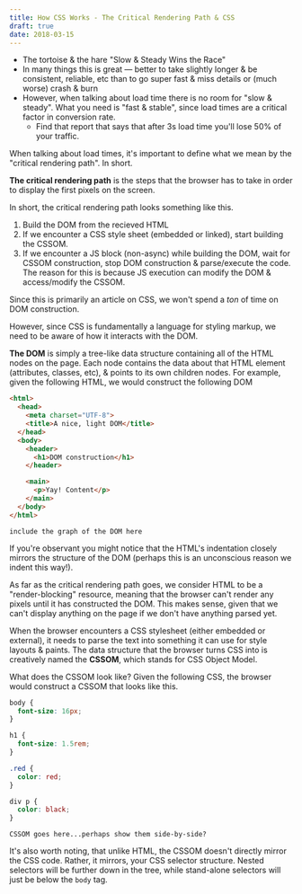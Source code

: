 ```yaml
---
title: How CSS Works - The Critical Rendering Path & CSS
draft: true
date: 2018-03-15
---
```


<!-- Intro -->
- The tortoise & the hare "Slow & Steady Wins the Race"
- In many things this is great — better to take slightly longer & be consistent, reliable, etc than to go super fast & miss details or (much worse) crash & burn
- However, when talking about load time there is no room for "slow & steady". What you need is "fast & stable", since load times are a critical factor in conversion rate.
  - Find that report that says that after 3s load time you'll lose 50% of your traffic.

<!-- Defining the Critical Rendering Path -->
When talking about load times, it's important to define what we mean by the "critical rendering path". In short.

**The critical rendering path** is the steps that the browser has to take in order to display the first pixels on the screen.

In short, the critical rendering path looks something like this.

1. Build the DOM from the recieved HTML
2. If we encounter a CSS style sheet (embedded or linked), start building the CSSOM.
3. If we encounter a JS block (non-async) while building the DOM, wait for CSSOM construction, stop DOM construction  & parse/execute the code. The reason for this is because JS execution can modify the DOM & access/modify the CSSOM.

<!-- HTML & the Critical Rendering Path -->
Since this is primarily an article on CSS, we won't spend a _ton_ of time on DOM construction.

However, since CSS is fundamentally a language for styling markup, we need to be aware of how it interacts with the DOM.

**The DOM** is simply a tree-like data structure containing all of the HTML nodes on the page. Each node contains the data about that HTML element (attributes, classes, etc), & points to its own children nodes. For example, given the following HTML, we would construct the following DOM

```html
<html>
  <head>
    <meta charset="UTF-8">
    <title>A nice, light DOM</title>
  </head>
  <body>
    <header>
      <h1>DOM construction</h1>
    </header> 

    <main>
      <p>Yay! Content</p>
    </main>
  </body>
</html>
```

```
include the graph of the DOM here
```

If you're observant you might notice that the HTML's indentation closely mirrors the structure of the DOM (perhaps this is an unconscious reason we indent this way!).

As far as the critical rendering path goes, we consider HTML to be a "render-blocking" resource, meaning that the browser can't render any pixels until it has constructed the DOM. This makes sense, given that we can't display anything on the page if we don't have anything parsed yet.

<!-- CSSOM -->
When the browser encounters a CSS stylesheet (either embedded or external), it needs to parse the text into something it can use for style layouts & paints. The data structure that the browser turns CSS into is creatively named the **CSSOM**, which stands for CSS Object Model.

What does the CSSOM look like? Given the following CSS, the browser would construct a CSSOM that looks like this.

```css
body {
  font-size: 16px;
}

h1 {
  font-size: 1.5rem;
}

.red {
  color: red;
}

div p {
  color: black;
}
```

```
CSSOM goes here...perhaps show them side-by-side?
```

It's also worth noting, that unlike HTML, the CSSOM doesn't directly mirror the CSS code. Rather, it mirrors, your CSS selector structure. Nested selectors will be further down in the tree, while stand-alone selectors will just be below the `body` tag.

<!-- Render Tree construction -->
